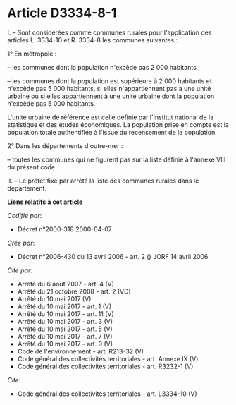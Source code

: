 # Article D3334-8-1

I. – Sont considérées comme communes rurales pour l'application des articles L. 3334-10 et R. 3334-8 les communes
suivantes : 

1° En métropole : 

– les communes dont la population n'excède pas 2 000 habitants ; 

– les communes dont la population est supérieure à 2 000 habitants et n'excède pas 5 000 habitants, si elles n'appartiennent
pas à une unité urbaine ou si elles appartiennent à une unité urbaine dont la population n'excède pas 5 000 habitants. 

L'unité urbaine de référence est celle définie par l'Institut national de la statistique et des études économiques. La
population prise en compte est la population totale authentifiée à l'issue du recensement de la population. 

2° Dans les départements d'outre-mer : 

– toutes les communes qui ne figurent pas sur la liste définie à l'annexe VIII du présent code. 

II. – Le préfet fixe par arrêté la liste des communes rurales dans le département.

**Liens relatifs à cet article**

_Codifié par_:

  - Décret n°2000-318 2000-04-07

_Créé par_:

  - Décret n°2006-430 du 13 avril 2006 - art. 2 () JORF 14 avril 2006

_Cité par_:

  - Arrêté du 6 août 2007 - art. 4 (V)
  - Arrêté du 21 octobre 2008 - art. 2 (VD)
  - Arrêté du 10 mai 2017 (V)
  - Arrêté du 10 mai 2017 - art. 1 (V)
  - Arrêté du 10 mai 2017 - art. 11 (V)
  - Arrêté du 10 mai 2017 - art. 3 (V)
  - Arrêté du 10 mai 2017 - art. 5 (V)
  - Arrêté du 10 mai 2017 - art. 7 (V)
  - Arrêté du 10 mai 2017 - art. 9 (V)
  - Code de l'environnement - art. R213-32 (V)
  - Code général des collectivités territoriales - art. Annexe IX (V)
  - Code général des collectivités territoriales - art. R3232-1 (V)

_Cite_:

  - Code général des collectivités territoriales - art. L3334-10 (V)
